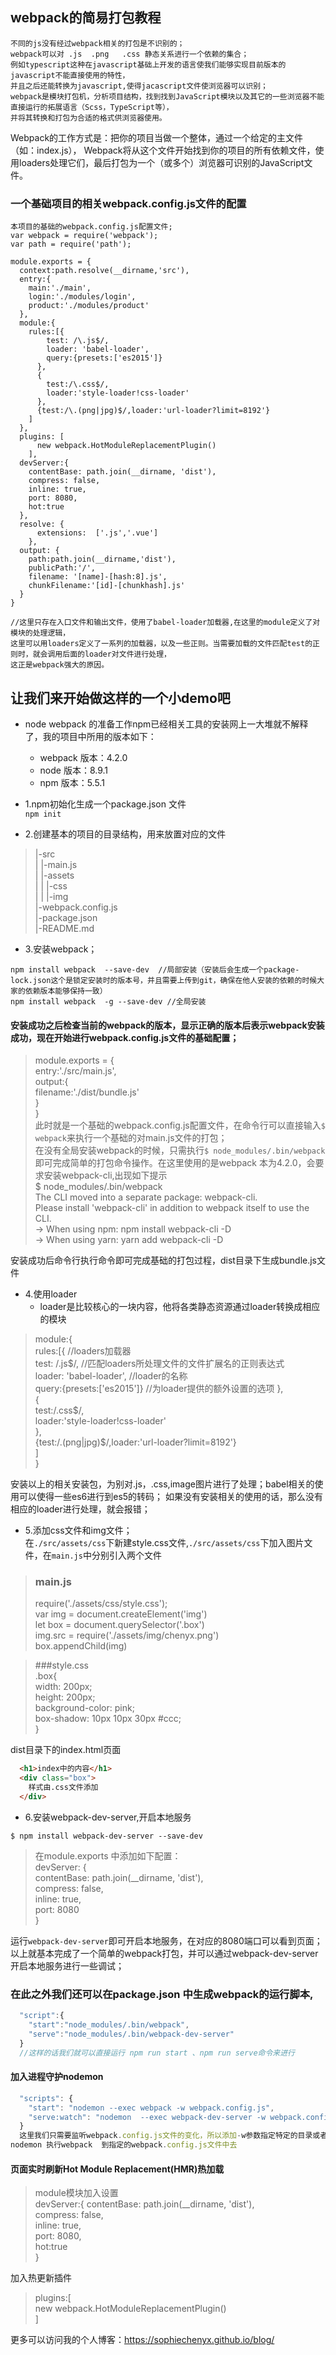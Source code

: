 webpack的简易打包教程
---------------------
```
不同的js没有经过webpack相关的打包是不识别的；
webpack可以对 .js  .png   .css 静态关系进行一个依赖的集合；
例如typescript这种在javascript基础上开发的语言使我们能够实现目前版本的javascript不能直接使用的特性，
并且之后还能转换为javascript,使得jacascript文件使浏览器可以识别；
webpack是模块打包机，分析项目结构，找到找到JavaScript模块以及其它的一些浏览器不能直接运行的拓展语言（Scss，TypeScript等），
并将其转换和打包为合适的格式供浏览器使用。 
```

Webpack的工作方式是：把你的项目当做一个整体，通过一个给定的主文件（如：index.js），
Webpack将从这个文件开始找到你的项目的所有依赖文件，使用loaders处理它们，最后打包为一个（或多个）浏览器可识别的JavaScript文件。

### 一个基础项目的相关webpack.config.js文件的配置
```
本项目的基础的webpack.config.js配置文件;
var webpack = require('webpack');
var path = require('path');

module.exports = {
  context:path.resolve(__dirname,'src'),
  entry:{
    main:'./main',
    login:'./modules/login',
    product:'./modules/product'
  },
  module:{
    rules:[{
        test: /\.js$/, 
        loader: 'babel-loader', 
        query:{presets:['es2015']}
      },
      {
        test:/\.css$/,
        loader:'style-loader!css-loader'
      },
      {test:/\.(png|jpg)$/,loader:'url-loader?limit=8192'}
    ]
  },
  plugins: [
      new webpack.HotModuleReplacementPlugin()
    ],
  devServer:{
    contentBase: path.join(__dirname, 'dist'),
    compress: false,
    inline: true,
    port: 8080,
    hot:true
  },
  resolve: {
      extensions:  ['.js','.vue'] 
    },
  output: {
    path:path.join(__dirname,'dist'),
    publicPath:'/',
    filename: '[name]-[hash:8].js',
    chunkFilename:'[id]-[chunkhash].js'
  }
}

//这里只存在入口文件和输出文件，使用了babel-loader加载器,在这里的module定义了对模块的处理逻辑，
这里可以用loaders定义了一系列的加载器，以及一些正则。当需要加载的文件匹配test的正则时，就会调用后面的loader对文件进行处理，
这正是webpack强大的原因。
```


## 让我们来开始做这样的一个小demo吧

* node webpack 的准备工作npm已经相关工具的安装网上一大堆就不解释了，我的项目中所用的版本如下：
  * webpack 版本：4.2.0
  * node 版本：8.9.1
  * npm 版本：5.5.1


* 1.npm初始化生成一个package.json 文件  
  ``npm init``

* 2.创建基本的项目的目录结构，用来放置对应的文件
> |-src  
> | |-main.js  
> | |-assets  
> | | |-css  
> | | |-img  
> |-webpack.config.js  
> |-package.json  
> |-README.md  


* 3.安装webpack；

```
npm install webpack  --save-dev  //局部安装（安装后会生成一个package-lock.json这个是锁定安装时的版本号，并且需要上传到git，确保在他人安装的依赖的时候大家的依赖版本能够保持一致）
npm install webpack  -g --save-dev //全局安装
```


#### 安装成功之后检查当前的webpack的版本，显示正确的版本后表示webpack安装成功，现在开始进行webpack.config.js文件的基础配置；

> module.exports = {  
>   entry:'./src/main.js',  
>   output:{  
>     filename:'./dist/bundle.js'  
>   }  
> }  
> 此时就是一个基础的webpack.config.js配置文件，在命令行可以直接输入`$ webpack`来执行一个基础的对main.js文件的打包；  
> 在没有全局安装webpack的时候，只需执行`$ node_modules/.bin/webpack`即可完成简单的打包命令操作。在这里使用的是webpack 
> 本为4.2.0，会要求安装webpack-cli,出现如下提示  
> $ node_modules/.bin/webpack  
> The CLI moved into a separate package: webpack-cli.  
> Please install 'webpack-cli' in addition to webpack itself to use the CLI.  
> -> When using npm: npm install webpack-cli -D  
> -> When using yarn: yarn add webpack-cli -D  

安装成功后命令行执行命令即可完成基础的打包过程，dist目录下生成bundle.js文件

* 4.使用loader
  * loader是比较核心的一块内容，他将各类静态资源通过loader转换成相应的模块
> module:{  
>   rules:[{                                //loaders加载器  
>        test: /\.js$/,                     //匹配loaders所处理文件的文件扩展名的正则表达式  
>        loader: 'babel-loader',            //loader的名称  
>       query:{presets:['es2015']}          //为loader提供的额外设置的选项
>      },  
>      {  
>        test:/\.css$/,  
>        loader:'style-loader!css-loader'  
>      },  
>      {test:/\.(png|jpg)$/,loader:'url-loader?limit=8192'}  
>    ]  
>  }  


安装以上的相关安装包，为别对.js，.css,image图片进行了处理；babel相关的使用可以使得一些es6进行到es5的转码；
如果没有安装相关的使用的话，那么没有相应的loader进行处理，就会报错；  

* 5.添加css文件和img文件；    
在`./src/assets/css`下新建style.css文件,`./src/assets/css`下加入图片文件，在`main.js`中分别引入两个文件

> ### main.js  
> require('./assets/css/style.css');  
> var img = document.createElement('img')  
> let box = document.querySelector('.box')  
> img.src = require('./assets/img/chenyx.png')  
> box.appendChild(img)  


> ###style.css  
>  .box{  
>   width: 200px;  
>   height: 200px;  
>   background-color: pink;  
>   box-shadow: 10px 10px 30px #ccc;  
>   }  


dist目录下的index.html页面
```html
  <h1>index中的内容</h1>  
  <div class="box">   
    样式由.css文件添加   
  </div>  
```

* 6.安装webpack-dev-server,开启本地服务

``$ npm install webpack-dev-server --save-dev ``

> 在module.exports 中添加如下配置：   
devServer: {  
    contentBase: path.join(__dirname, 'dist'),  
    compress: false,  
    inline: true,  
    port: 8080  
}  

运行`webpack-dev-server`即可开启本地服务，在对应的8080端口可以看到页面；
以上就基本完成了一个简单的webpack打包，并可以通过webpack-dev-server 开启本地服务进行一些调试；



### 在此之外我们还可以在package.json 中生成webpack的运行脚本,

```javascript
  "script":{  
    "start":"node_modules/.bin/webpack",  
    "serve":"node_modules/.bin/webpack-dev-server"  
  }  
  //这样的话我们就可以直接运行 npm run start 、npm run serve命令来进行
```

#### 加入进程守护nodemon

```javascript
  "scripts": {  
    "start": "nodemon --exec webpack -w webpack.config.js",  
    "serve:watch": "nodemon  --exec webpack-dev-server -w webpack.config.js"  
  }  
  这里我们只需要监听webpack.config.js文件的变化，所以添加-w参数指定特定的目录或者文件
nodemon 执行webpack  到指定的webpack.config.js文件中去
```


#### 页面实时刷新Hot Module Replacement(HMR)热加载

> module模块加入设置  
devServer:{
    contentBase: path.join(__dirname, 'dist'),  
    compress: false,  
    inline: true,  
    port: 8080,  
    hot:true  
  }

加入热更新插件

> plugins:[  
  new webpack.HotModuleReplacementPlugin()  
]  


更多可以访问我的个人博客：https://sophiechenyx.github.io/blog/


